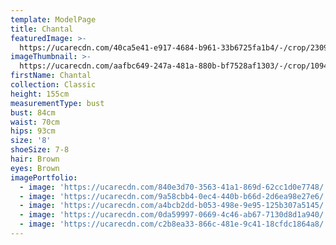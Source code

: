```yaml
---
template: ModelPage
title: Chantal
featuredImage: >-
  https://ucarecdn.com/40ca5e41-e917-4684-b961-33b6725fa1b4/-/crop/2309x1586/0,0/-/preview/
imageThumbnail: >-
  https://ucarecdn.com/aafbc649-247a-481a-880b-bf7528af1303/-/crop/1094x1508/325,0/-/preview/
firstName: Chantal
collection: Classic
height: 155cm
measurementType: bust
bust: 84cm
waist: 70cm
hips: 93cm
size: '8'
shoeSize: 7-8
hair: Brown
eyes: Brown
imagePortfolio:
  - image: 'https://ucarecdn.com/840e3d70-3563-41a1-869d-62cc1d0e7748/'
  - image: 'https://ucarecdn.com/9a58cbb4-0ec4-440b-b66d-2d6ea98e27e6/'
  - image: 'https://ucarecdn.com/a4bcb2dd-b053-498e-9e95-125b307a5145/'
  - image: 'https://ucarecdn.com/0da59997-0669-4c46-ab67-7130d8d1a940/'
  - image: 'https://ucarecdn.com/c2b8ea33-866c-481e-9c41-18cfdc1864a8/'
---
```


